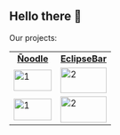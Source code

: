 ## Hello there 👋

Our projects:

<table>
  <tr>
    <td align="center">
      <a href="https://github.com/Timasostima-RedondoDEV/CRUD_java">
        <b>Ñoodle</b>
      </a>
    </td>
    <td align="center">
      <a href="https://github.com/Timasostima-RedondoDEV/EclipseBar">
        <b>EclipseBar</b>
      </a>
    </td>
  </tr>
  <tr>
    <td width=46%><img src="https://github.com/Timasostima/CRUD_java/assets/72166965/9b4e25a1-14b6-426b-aa78-4050101012d9"  alt="1" style="width: 100%;aspect-ratio:16/9" ></td>
    <td><img src="https://github.com/Timasostima-RedondoDEV/.github/assets/72166965/4ab3afe8-e1aa-4b72-ae56-ecc9f487d2a0" alt="2" style="width: 100%;aspect-ratio:16/9""></td>
   </tr> 
  <tr>
    <td width=46%> <img src="https://github.com/Timasostima-RedondoDEV/.github/assets/72166965/c89e23c9-d6cb-4b64-bda8-a47f853b387c"  alt="1" style="width: 100%;aspect-ratio:16/9" ></td>
    <td><img src="https://github.com/Timasostima-RedondoDEV/.github/assets/72166965/5ac00787-a7ab-40ee-b22a-67ff5fb9b4f1" alt="2" style="width: 100%;aspect-ratio:16/9""></td>
   </tr> 
</table>

<!---
<table>
  <tr>
    <td>
      <a href="https://github.com/Timasostima-RedondoDEV/CRUD_java">
        <b>Ñoodle</b>
      </a>
    </td>
    <td align="center"> <img  height=200px src="https://github.com/Timasostima/CRUD_java/assets/72166965/4bc5b8b7-6352-4dad-887d-c7fe1f6bd97e"  alt="1" ></td>
    <td> <img src="https://github.com/Timasostima/CRUD_java/assets/72166965/9b4e25a1-14b6-426b-aa78-4050101012d9"  alt="2" ></td>
    <td> <img src="https://github.com/Timasostima-RedondoDEV/.github/assets/72166965/c89e23c9-d6cb-4b64-bda8-a47f853b387c"  alt="3" ></td>
  </tr>
  <tr>
    <td align="center">
      <a href="https://github.com/RedondoDev/EclipseBar)">
        <b>EclipseBar</b>
      </a>
    </td>
    <td><img src="https://github.com/Timasostima-RedondoDEV/.github/assets/72166965/4ab3afe8-e1aa-4b72-ae56-ecc9f487d2a0" alt="2"></td>
    <td><img src="https://github.com/Timasostima-RedondoDEV/.github/assets/72166965/5ac00787-a7ab-40ee-b22a-67ff5fb9b4f1" alt="2"></td>
    <td><img src="https://github.com/Timasostima-RedondoDEV/.github/assets/72166965/be388dca-315e-4aa5-ba70-4f188ed815d2" alt="2"></td>
   </tr> 
</table>
-->
